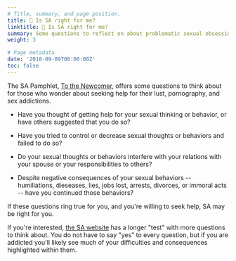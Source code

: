```yaml
---
# Title, summary, and page position.
title: 📖 Is SA right for me?
linktitle: 📖 Is SA right for me?
summary: Some questions to reflect on about problematic sexual obsession and acting out.
weight: 3

# Page metadata.
date: '2018-09-09T00:00:00Z'
toc: false
---
```


The SA Pamphlet, [To the Newcomer](https://www.sa.org/w/wp-content/uploads/newcomer.pdf), offers some questions to think about for those who wonder about seeking help for their lust, pornography, and sex addictions.

* Have you thought of getting help for your sexual thinking or behavior, or have others suggested that you do so?

* Have you tried to control or decrease sexual thoughts or behaviors and failed to do so?

* Do your sexual thoughts or behaviors interfere with your relations with your spouse or your responsibilities to others?

* Despite negative consequences of your sexual behaviors -- humiliations, dieseases, lies, jobs lost, arrests, divorces, or immoral acts -- have you continued those behaviors?

If these questions ring true for you, and you're willing to seek help, SA may be right for you.

If you're interested, [the SA website](https://www.sa.org/test/) has a longer "test" with more questions to think about. You do not have to say "yes" to every question, but if you are addicted you'll likely see much of your difficulties and consequences highlighted within them.